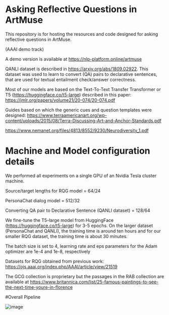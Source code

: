 # Asking Reflective Questions in ArtMuse


This repository is for hosting the resources and code designed for asking reflective questions in ArtMuse.

(AAAI demo track)


A demo version is available at https://nlp-platform.online/artmuse

QANLI dataset is described in https://arxiv.org/abs/1809.02922. This dataset
was used to learn to convert (QA) pairs to declarative sentences, that are used for textual entailment check/answer correctness.

Most of our models are based on the Text-To-Text Transfer Transformer or T5 (https://huggingface.co/t5-large)
described in this paper: https://jmlr.org/papers/volume21/20-074/20-074.pdf


Guides based on which the generic cues and question templates were designed:
https://www.terraamericanart.org/wp-content/uploads/2015/08/Terra-Discussing-Art-and-Anchor-Standards.pdf

https://www.nemanet.org/files/4813/8552/9230/Neurodiversity_1.pdf

# Machine and Model configuration details 
We performed all experiments on
a single GPU of an Nvidia Tesla cluster machine. 

Source/target lengths for RQG model = 64/24

PersonaChat dialog model = 512/32

Converting QA pair to Declarative Sentence (QANLI dataset) = 128/64

We fine-tune 
the T5-large model from HuggingFace (https://huggingface.co/t5-large) for
3-5 epochs. On the larger dataset (PersonaChat and QANLI), the training
time is around ten hours and for our smaller RQG dataset, the training time is about 30 minutes.

The batch size is set to 4, learning rate and eps parameters for the Adam optimizer are 1e-4 and 1e-8, respectively




Datasets for RQG obtained from previous work: https://ojs.aaai.org/index.php/AAAI/article/view/21519

The GCG collection is proprietary but the passages in the RAB collection are 
available at https://www.britannica.com/list/25-famous-paintings-to-see-the-next-time-youre-in-florence

#Overall Pipeline

![image](https://user-images.githubusercontent.com/58678112/191934223-bf4ea9af-70fd-4bce-aac8-dcdd9c7fe5b6.png)



